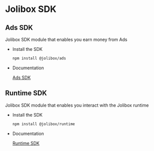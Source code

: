 # Jolibox SDK

## Ads SDK

Jolibox SDK module that enables you earn money from Ads

- Install the SDK

  ```bash
  npm install @jolibox/ads
  ```

- Documentation

  [Ads SDK](./packages/ads/README.md)

## Runtime SDK

Jolibox SDK module that enables you interact with the Jolibox runtime

- Install the SDK

  ```bash
  npm install @jolibox/runtime
  ```

- Documentation

  [Runtime SDK](./packages/runtime/README.md)
